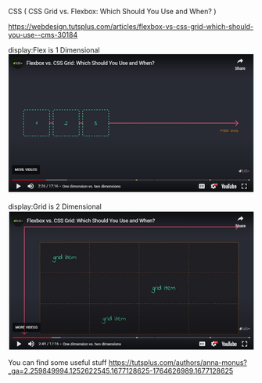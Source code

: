 CSS ( CSS Grid vs. Flexbox: Which Should You Use and When? )

https://webdesign.tutsplus.com/articles/flexbox-vs-css-grid-which-should-you-use--cms-30184


display:Flex is 1 Dimensional
![This is an image](/assets/1D.png)

display:Grid is 2 Dimensional
![This is an image](/assets/2D.png)

You can find some useful stuff
https://tutsplus.com/authors/anna-monus?_ga=2.259849994.1252622545.1677128625-1764626989.1677128625
